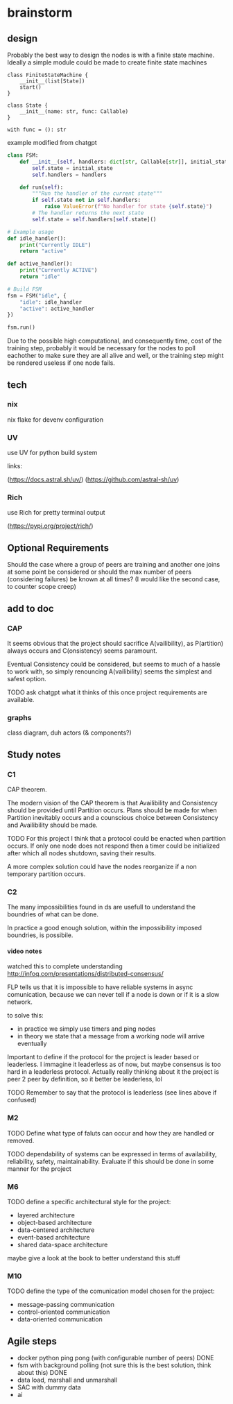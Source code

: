 # brainstorm

## design

Probably the best way to design the nodes is with a finite state machine. Ideally a simple module could be made to create finite state machines
```mermaid
class FiniteStateMachine {
    __init__(list[State])
    start()
}

class State {
    __init__(name: str, func: Callable)
}

with func = (): str

```

example modified from chatgpt

```py
class FSM:
    def __init__(self, handlers: dict[str, Callable[str]], initial_state: str):
        self.state = initial_state
        self.handlers = handlers

    def run(self):
        """Run the handler of the current state"""
        if self.state not in self.handlers:
            raise ValueError(f"No handler for state {self.state}")
        # The handler returns the next state
        self.state = self.handlers[self.state]()

# Example usage
def idle_handler():
    print("Currently IDLE")
    return "active"

def active_handler():
    print("Currently ACTIVE")
    return "idle"

# Build FSM
fsm = FSM("idle", {
    "idle": idle_handler
    "active": active_handler
})

fsm.run()

```

Due to the possible high computational, and consequently time, cost of the training step, probably it would be necessary for the nodes to poll eachother to make sure they are all alive and well, or the training step might be rendered useless if one node fails.

## tech

### nix

nix flake for devenv configuration

### UV

use UV for python build system

links:

(https://docs.astral.sh/uv/)
(https://github.com/astral-sh/uv)

### Rich

use Rich for pretty terminal output

(https://pypi.org/project/rich/)

## Optional Requirements

Should the case where a group of peers are training and another one joins at some point be considered or should the max number of peers (considering failures) be known at all times? (I would like the second case, to counter scope creep)

## add to doc

### CAP

It seems obvious that the project should sacrifice A(vailibility), as P(artition) always occurs and C(onsistency) seems paramount.

Eventual Consistency could be considered, but seems to much of a hassle to work with, so simply renouncing A(vailibility) seems the simplest and safest option.

TODO ask chatgpt what it thinks of this once project requirements are available.
### graphs

class diagram, duh
actors (& components?)

## Study notes

### C1

CAP theorem.

The modern vision of the CAP theorem is that Availibility and Consistency should be provided until Partition occurs. Plans should be made for when Partition inevitably occurs and a counscious choice between Consistency and Availibility should be made.

TODO
For this project I think that a protocol could be enacted when partition occurs. If only one node does not respond then a timer could be initialized after which all nodes shutdown, saving their results.

A more complex solution could have the nodes reorganize if a non temporary partition occurs.

### C2

The many impossibilities found in ds are usefull to understand the boundries of what can be done.

In practice a good enough solution, within the impossibility imposed boundries, is possibile.


#### video notes

watched this to complete understanding
http://infoq.com/presentations/distributed-consensus/

FLP tells us that it is impossible to have reliable systems in async comunication, because we can never tell if a node is down or if it is a slow network.

to solve this: 

- in practice we simply use timers and ping nodes
- in theory we state that a message from a working node will arrive eventually

Important to define if the protocol for the project is leader based or leaderless. I immagine it leaderless as of now, but maybe consensus is too hard in a leaderless protocol.
Actually really thinking about it the project is peer 2 peer by definition, so it better be leaderless, lol

TODO
Remember to say that the protocol is leaderless (see lines above if confused)

### M2

TODO Define what type of faluts can occur and how they are handled or removed.

TODO dependability of systems can be expressed in terms of availability, reliability, safety, maintainability. Evaluate if this should be done in some manner for the project

### M6

TODO define a specific architectural style for the project:

- layered architecture
- object-based architecture
- data-centered architecture
- event-based architecture
- shared data-space architecture

maybe give a look at the book to better understand this stuff

### M10

TODO define the type of the comunication model chosen for the project:

- message-passing communication
- control-oriented communication
- data-oriented communication

## Agile steps

- docker python ping pong (with configurable number of peers) DONE
- fsm with background polling (not sure this is the best solution, think about this) DONE
- data load, marshall and unmarshall
- SAC with dummy data
- ai

